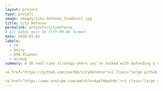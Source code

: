 ```yaml
---
layout: project
type: project
image: images/city-defense_thumbnail.jpg
title: City Defense
permalink: projects/citydefense
# All dates must be YYYY-MM-DD format!
date: 2020-01-01
labels:
  - C#
  - Unity
  - HTN Planner
  - GitHub
summary: A 3D real-time strategy where you're tasked with defending a city from civil unrest.  

<a href="https://github.com/zee366/CityDefense"><i class="large github icon "></i>zee366/CityDefense</a>  

<a href="https://www.youtube.com/watch?v=AyalH6pdn0c"><i class="large youtube icon "></i>City Defense Demo</a>
---
```

